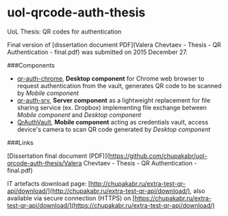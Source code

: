 # uol-qrcode-auth-thesis
UoL Thesis: QR codes for authentication

Final version of [dissertation document PDF](Valera Chevtaev - Thesis - QR Authentication - final.pdf) was submitted on 2015 December 27.

###Components

- [qr-auth-chrome](qr-auth-chrome), **Desktop component** for Chrome web browser to request authentication from the vault, generates QR code to be scanned by *Mobile component*
- [qr-auth-srv](qr-auth-srv), **Server component** as a lightweight replacement for file sharing service (ex. Dropbox) implementing file exchange between *Mobile component* and *Desktop component*
- [QrAuthVault](QrAuthVault), **Mobile component** acting as credentials vault, access device's camera to scan QR code generated by *Desktop component*

###Links

[Dissertation final document (PDF)](https://github.com/chupakabr/uol-qrcode-auth-thesis/Valera Chevtaev - Thesis - QR Authentication - final.pdf)

IT artefacts download page: [http://chupakabr.ru/extra-test-qr-api/download/](http://chupakabr.ru/extra-test-qr-api/download/), also available via secure connection (HTTPS) on [https://chupakabr.ru/extra-test-qr-api/download/](https://chupakabr.ru/extra-test-qr-api/download/)